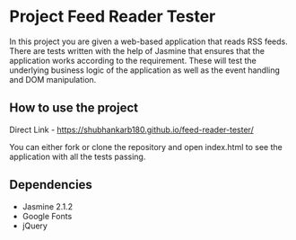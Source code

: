 # Project Feed Reader Tester

In this project you are given a web-based application that reads RSS feeds. There are tests written with the help of Jasmine that ensures that the application works according to the requirement. These will test the underlying business logic of the application as well as the event handling and DOM manipulation.


## How to use the project

Direct Link - https://shubhankarb180.github.io/feed-reader-tester/

You can either fork or clone the repository and open index.html to see the application with all the tests passing.

## Dependencies

  * Jasmine 2.1.2
  * Google Fonts
  * jQuery
